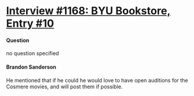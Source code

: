 # [Interview #1168: BYU Bookstore, Entry #10](https://www.theoryland.com/intvmain.php?i=1168#10)

#### Question

no question specified

#### Brandon Sanderson

He mentioned that if he could he would love to have open auditions for the Cosmere movies, and will post them if possible.

